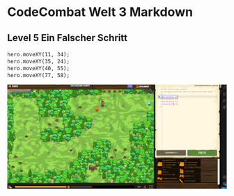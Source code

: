 # CodeCombat Welt 3 Markdown
## Level 5 Ein Falscher Schritt
```
hero.moveXY(11, 34);
hero.moveXY(35, 24);
hero.moveXY(40, 55);
hero.moveXY(77, 58);
```
![alt text](image-87.png)